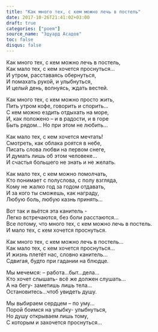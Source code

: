 ```yaml
---
title: "Как много тех, с кем можно лечь в постель"
date: 2017-10-26T21:41:02+03:00
draft: true
categories: ["poem"]
source_name: "Эдуард Асадов"
toc: false
disqus: false
---
```

<!--more-->
Как много тех, с кем можно лечь в постель,  
Как мало тех, с кем хочется проснуться…  
И утром, расставаясь обернуться,  
И помахать рукой, и улыбнуться,  
И целый день, волнуясь, ждать вестей.  

Как много тех, с кем можно просто жить,  
Пить утром кофе, говорить и спорить…  
С кем можно ездить отдыхать на море,  
И, как положено – и в радости, и в горе  
Быть рядом… Но при этом не любить…  

Как мало тех, с кем хочется мечтать!  
Смотреть, как облака роятся в небе,  
Писать слова любви на первом снеге,  
И думать лишь об этом человеке…  
И счастья большего не знать и не желать.  

Как мало тех, с кем можно помолчать,  
Кто понимает с полуслова, с полу взгляда,  
Кому не жалко год за годом отдавать,  
И за кого ты сможешь, как награду,  
Любую боль, любую казнь принять…  

Вот так и вьётся эта канитель -  
Легко встречаются, без боли расстаются…  
Все потому, что много тех, с кем можно лечь в постель.  
И мало тех, с кем хочется проснуться.  

Как много тех, с кем можно лечь в постель…  
Как мало тех, с кем хочется проснуться…  
И жизнь плетёт нас, словно канитель…  
Сдвигая, будто при гадании на блюдце.  

Мы мечемся: – работа…быт…дела…  
Кто хочет слышать- всё же должен слушать…  
А на бегу- заметишь лишь тела…  
Остановитесь…чтоб увидеть душу.  

Мы выбираем сердцем – по уму...  
Порой боимся на улыбку- улыбнуться,  
Но душу открываем лишь тому,  
С которым и захочется проснуться...
